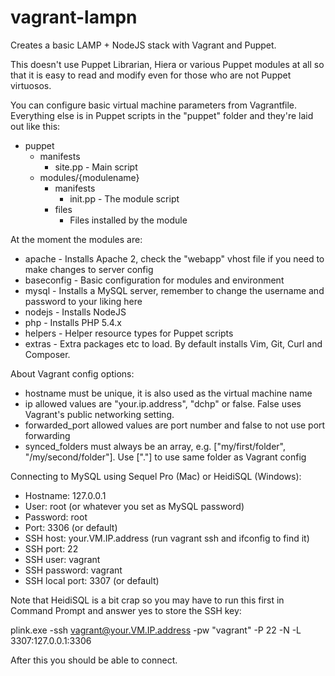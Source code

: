 vagrant-lampn
=============

Creates a basic LAMP + NodeJS stack with Vagrant and Puppet.

This doesn't use Puppet Librarian, Hiera or various Puppet modules at all so that it is easy to read and modify even for those who are not Puppet virtuosos.

You can configure basic virtual machine parameters from Vagrantfile. Everything else is in Puppet scripts in the "puppet" folder and they're laid out like this:

* puppet
    * manifests
        * site.pp - Main script
    * modules/{modulename}
        * manifests
            * init.pp - The module script
        * files
            * Files installed by the module

At the moment the modules are:
* apache     - Installs Apache 2, check the "webapp" vhost file if you need to make changes to server config
* baseconfig - Basic configuration for modules and environment
* mysql      - Installs a MySQL server, remember to change the username and password to your liking here
* nodejs     - Installs NodeJS
* php        - Installs PHP 5.4.x
* helpers    - Helper resource types for Puppet scripts
* extras     - Extra packages etc to load. By default installs Vim, Git, Curl and Composer.

About Vagrant config options:

* hostname must be unique, it is also used as the virtual machine name
* ip allowed values are "your.ip.address", "dchp" or false. False uses Vagrant's public networking setting.
* forwarded_port allowed values are port number and false to not use port forwarding
* synced_folders must always be an array, e.g. ["my/first/folder", "/my/second/folder"]. Use ["."] to use same folder as Vagrant config

Connecting to MySQL using Sequel Pro (Mac) or HeidiSQL (Windows):

* Hostname: 127.0.0.1
* User: root (or whatever you set as MySQL password)
* Password: root
* Port: 3306 (or default)
* SSH host: your.VM.IP.address (run vagrant ssh and ifconfig to find it)
* SSH port: 22
* SSH user: vagrant
* SSH password: vagrant
* SSH local port: 3307 (or default)

Note that HeidiSQL is a bit crap so you may have to run this first in Command Prompt and answer yes to store the SSH key:

plink.exe -ssh vagrant@your.VM.IP.address -pw "vagrant" -P 22 -N -L 3307:127.0.0.1:3306

After this you should be able to connect.